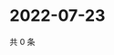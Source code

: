 # 2022-07-23

共 0 条

<!-- BEGIN WEIBO -->
<!-- 最后更新时间 Sat Jul 23 2022 18:16:46 GMT+0800 (China Standard Time) -->

<!-- END WEIBO -->
